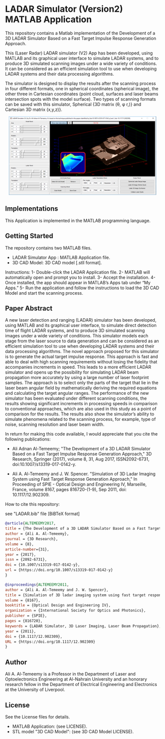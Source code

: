 # LADAR Simulator (Version2)  MATLAB Application

This repository contains a Matlab implementation of the Development of a 3D LADAR Simulator Based on a Fast Target Impulse Response Generation Approach.

This (Laser Radar) LADAR simulator (V2) App has been developed, using MATLAB and its graphical user interface to simulate LADAR systems, and to produce 3D simulated scanning images under a wide variety of conditions. It can be considered as an efficient simulation tool to use when developing LADAR systems and their data processing algorithms.

The simulator is designed to display the results after the scanning process in four different formats, one in spherical coordinates (spherical image), the other three in Cartesian coordinates (point cloud, surfaces and laser beams intersection spots with the model surface). Two types of scanning formats can be saved with this simulator, Spherical {3D matrix (θ, φ r,)} and Cartesian 3D matrix (x,y,z)}. 


<p align="center"><img src="img.png" width="480"></p>


## Implementations

This Application is implemented in the MATLAB programming language.

## Getting Started

The repository contains two MATLAB files.

* LADAR Simulator App : MATLAB Application file. 
* 3D CAD Model: 3D CAD model [.stll format].

Instructions:
1- Double-click the LADAR Application file.
2- MATLAB will automatically open and prompt you to install.
3- Accept the installation.
4- Once installed, the app should appear in MATLAB’s Apps tab under “My Apps.”
5- Run the application and follow the instructions to load the 3D CAD Model and start the scanning process.


## Paper Abstract

A new laser detection and ranging (LADAR) simulator has been developed, using MATLAB and its graphical user interface, to simulate direct detection time of flight LADAR systems, and to produce 3D simulated scanning images under a wide variety of conditions. This simulator models each stage from the laser source to data generation and can be considered as an efficient simulation tool to use when developing LADAR systems and their data processing algorithms. The novel approach proposed for this simulator is to generate the actual target impulse response. This approach is fast and able to deal with high scanning requirements without losing the fidelity that accompanies increments in speed. This leads to a more efficient LADAR simulator and opens up the possibility for simulating LADAR beam propagation more accurately by using a large number of laser footprint samples. The approach is to select only the parts of the target that lie in the laser beam angular field by mathematically deriving the required equations and calculating the target angular ranges. The performance of the new simulator has been evaluated under different scanning conditions, the results showing significant increments in processing speeds in comparison to conventional approaches, which are also used in this study as a point of comparison for the results. The results also show the simulator’s ability to simulate phenomena related to the scanning process, for example, type of noise, scanning resolution and laser beam width.



In return for making this code available, I would appreciate that you cite the following publications:

* Ali Adnan Al-Temeemy; "The Development of a 3D LADAR Simulator Based on a Fast Target Impulse Response Generation Approach," 3D Research, Springer (2017), volume 8, 31, Aug 2017, ISSN2092-6731, doi:10.1007/s13319-017-0142-y.

* Ali A. Al-Temeemy and J. W. Spencer. "Simulation of 3D Ladar Imaging System using Fast Target Response Generation Approach," In Proceeding of SPIE - Optical Design and Engineering IV, Marseille, France,  volume 8167, pages 816720-(1-9), Sep 2011, doi: 10.1117/12.902309.


How to cite this repository:

see "LADAR.bib" file \[BiBTeX format]

```bibtex
@article{ALTEMEEMY2017,
title = {The Development of a 3D LADAR Simulator Based on a Fast Target Impulse Response Generation Approach},
author = {Ali A. Al-Temeemy},
journal = {3D Research},
volume = {8},
article-number={31},
year = {2017},
issn = {2092-6731},
doi = {10.1007/s13319-017-0142-y},
url = {https://doi.org/10.1007/s13319-017-0142-y}
}
```

```bibtex
@inproceedings{ALTEMEEMY2011,
author = {Ali A. Al-Temeemy and J. W. Spencer},
title = {Simulation of 3D ladar imaging system using fast target response generation approach},
volume = {8167},
booktitle = {Optical Design and Engineering IV},
organization = {International Society for Optics and Photonics},
publisher = {SPIE},
pages = {816720},
keywords = {LADAR Simulator, 3D Laser Imaging, Laser Beam Propagation},
year = {2011},
doi = {10.1117/12.902309},
URL = {https://doi.org/10.1117/12.902309}
}
```

## Author

Ali A. Al-Temeemy is a Professor in the Department of Laser and Optoelectronics Engineering at Al-Nahrain University and an honorary research fellow in the Department of Electrical Engineering and Electronics at the University of Liverpool.

## License
See the License files for details.

- MATLAB Application: (see LICENSE).
- STL model "3D CAD Model": (see 3D CAD Model LICENSE).

